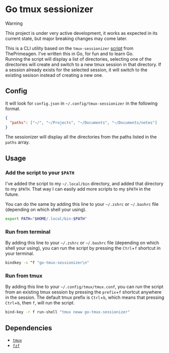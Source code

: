 # Go tmux sessionizer

> [!WARNING]
> This project is under very active development, it works as expected in its current state, but major breaking changes may come later.

This is a CLI utility based on the `tmux-sessionizer` [script](https://github.com/ThePrimeagen/.dotfiles/blob/master/bin/.local/scripts/tmux-sessionizer) from ThePrimeagen. I've written this in Go, for fun and to learn Go.\
Running the script will display a list of directories, selecting one of the directories will create and switch to a new tmux session in that directory.
If a session already exists for the selected session, it will switch to the existing sesison instead of creating a new one.

## Config

It will look for `config.json` in `~/.config/tmux-sessionizer` in the following format.

```json
{
  "paths": ["~/", "~/Projects", "~/Documents", "~/Documents/notes"]
}
```

The sessionizer will display all the directories from the paths listed in the `paths` array.

## Usage

### Add the script to your `$PATH`

I've added the script to my `~/.local/bin` directory, and added that directory to my `$PATH`. That way I can easily add more scripts to my `$PATH` in the future.

You can do the same by adding this line to your `~/.zshrc` or `~/.bashrc` file (depending on which shell your using).

```bash
export PATH="$HOME/.local/bin:$PATH"
```

### Run from terminal

By adding this line to your `~/.zshrc` or `~/.bashrc` file (depending on which shell your using), you can run the script by pressing the `Ctrl`+`f` shortcut in your terminal.

```bash
bindkey -s ^f "go-tmux-sessionizer\n"
```

### Run from tmux

By adding this line to your `~/.config/tmux/tmux.conf`, you can run the script from an existing tmux session by pressing the `prefix`+`f` shortcut anywhere in the session.
The default tmux prefix is `Ctrl`+`b`, which means that pressing `Ctrl`+`b`, then `f`, will run the script.

```bash
bind-key -r f run-shell "tmux neww go-tmux-sessionizer"
```

## Dependencies

- [`tmux`](https://github.com/tmux/tmux/wiki)
- [`fzf`](https://github.com/junegunn/fzf)
